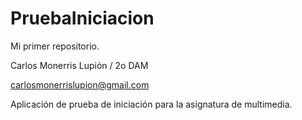 # PruebaIniciacion

Mi primer repositorio.

Carlos Monerris Lupión / 2o DAM

carlosmonerrislupion@gmail.com

Aplicación de prueba de iniciación para la asignatura de multimedia.
